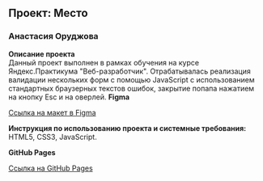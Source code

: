 ## Проект: Место

### Анастасия Оруджова

**Описание проекта**  
Данный проект выполнен в рамках обучения на курсе Яндекс.Практикума "Веб-разработчик".
Отрабатывалась реализация валидации нескольких форм с помощью JavaScript с использованием стандартных браузерных текстов ошибок, закрытие попапа нажатием на кнопку Esc и на оверлей.
**Figma**

[Ссылка на макет в Figma](https://www.figma.com/file/kRVLKwYG3d1HGLvh7JFWRT/JavaScript.-Sprint-6?node-id=1140%3A291&t=IdlHgKAQ12OMhEzJ-0) 

**Инструкция по использованию проекта и системные требования:**
HTML5, CSS3, JavaScript.

**GitHub Pages**

[Ссылка на GitHub Pages](https://mirazhzh.github.io/mesto/index.html)
